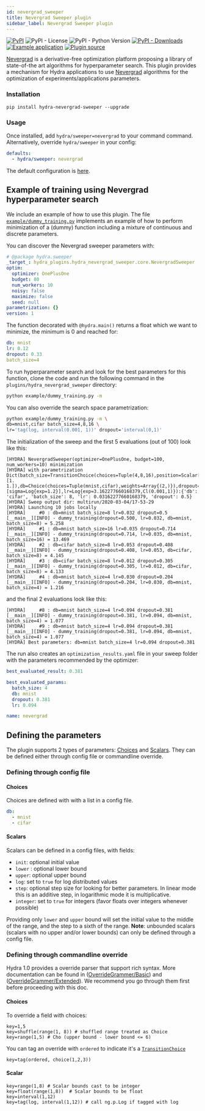 ```yaml
---
id: nevergrad_sweeper
title: Nevergrad Sweeper plugin
sidebar_label: Nevergrad Sweeper plugin
---
```


[![PyPI](https://img.shields.io/pypi/v/hydra-nevergrad-sweeper)](https://pypi.org/project/hydra-nevergrad-sweeper/)
![PyPI - License](https://img.shields.io/pypi/l/hydra-nevergrad-sweeper)
![PyPI - Python Version](https://img.shields.io/pypi/pyversions/hydra-nevergrad-sweeper)
[![PyPI - Downloads](https://img.shields.io/pypi/dm/hydra-nevergrad-sweeper.svg)](https://pypistats.org/packages/hydra-nevergrad-sweeper)
[![Example application](https://img.shields.io/badge/-Example%20application-informational)](https://github.com/facebookresearch/hydra/tree/master/plugins/hydra_nevergrad_sweeper/example)
[![Plugin source](https://img.shields.io/badge/-Plugin%20source-informational)](https://github.com/facebookresearch/hydra/tree/master/plugins/hydra_nevergrad_sweeper)


[Nevergrad](https://facebookresearch.github.io/nevergrad/) is a derivative-free optimization platform proposing a library of state-of-the art algorithms for hyperparameter search. This plugin provides a mechanism for Hydra applications to use [Nevergrad](https://facebookresearch.github.io/nevergrad/) algorithms for the optimization of experiments/applications parameters.

### Installation
```commandline
pip install hydra-nevergrad-sweeper --upgrade
```

### Usage
Once installed, add `hydra/sweeper=nevergrad` to your command command. Alternatively, override `hydra/sweeper` in your config:

```yaml
defaults:
  - hydra/sweeper: nevergrad
```


The default configuration is [here](https://github.com/facebookresearch/hydra/blob/master/plugins/hydra_nevergrad_sweeper/hydra_plugins/hydra_nevergrad_sweeper/config.py).

## Example of training using Nevergrad hyperparameter search

We include an example of how to use this plugin. The file [`example/dummy_training.py`](https://github.com/facebookresearch/hydra/blob/master/plugins/hydra_nevergrad_sweeper/example/dummy_training.py) implements an example of how to perform minimization of a (dummy) function including a mixture of continuous and discrete parameters. 

You can discover the Nevergrad sweeper parameters with:
```yaml title="$ python your_app hydra/sweeper=nevergrad --cfg hydra -p hydra.sweeper"
# @package hydra.sweeper
_target_: hydra_plugins.hydra_nevergrad_sweeper.core.NevergradSweeper
optim:
  optimizer: OnePlusOne
  budget: 80
  num_workers: 10
  noisy: false
  maximize: false
  seed: null
parametrization: {}
version: 1
```

The function decorated with `@hydra.main()` returns a float which we want to minimize, the minimum is 0 and reached for:
```yaml
db: mnist
lr: 0.12
dropout: 0.33
batch_size=4
```

To run hyperparameter search and look for the best parameters for this function, clone the code and run the following command in the `plugins/hydra_nevergrad_sweeper` directory:
```bash
python example/dummy_training.py -m
```

You can also override the search space parametrization:
```bash
python example/dummy_training.py -m \
db=mnist,cifar batch_size=4,8,16 \
lr='tag(log, interval(0.001, 1))' dropout='interval(0,1)'
```

The initialization of the sweep and the first 5 evaluations (out of 100) look like this:

```text
[HYDRA] NevergradSweeper(optimizer=OnePlusOne, budget=100, num_workers=10) minimization
[HYDRA] with parametrization Dict(batch_size=TransitionChoice(choices=Tuple(4,8,16),position=Scalar[sigma=Log{exp=1.2}],transitions=[1. 1.]),db=Choice(choices=Tuple(mnist,cifar),weights=Array{(2,)}),dropout=Scalar{Cl(0,1)}[sigma=Log{exp=1.2}],lr=Log{exp=3.162277660168379,Cl(0.001,1)}):{'db': 'cifar', 'batch_size': 8, 'lr': 0.03162277660168379, 'dropout': 0.5}
[HYDRA] Sweep output dir: multirun/2020-03-04/17-53-29
[HYDRA] Launching 10 jobs locally
[HYDRA] 	#0 : db=mnist batch_size=8 lr=0.032 dropout=0.5
[__main__][INFO] - dummy_training(dropout=0.500, lr=0.032, db=mnist, batch_size=8) = 5.258
[HYDRA] 	#1 : db=mnist batch_size=16 lr=0.035 dropout=0.714
[__main__][INFO] - dummy_training(dropout=0.714, lr=0.035, db=mnist, batch_size=16) = 13.469
[HYDRA] 	#2 : db=cifar batch_size=8 lr=0.053 dropout=0.408
[__main__][INFO] - dummy_training(dropout=0.408, lr=0.053, db=cifar, batch_size=8) = 4.145
[HYDRA] 	#3 : db=cifar batch_size=8 lr=0.012 dropout=0.305
[__main__][INFO] - dummy_training(dropout=0.305, lr=0.012, db=cifar, batch_size=8) = 4.133
[HYDRA] 	#4 : db=mnist batch_size=4 lr=0.030 dropout=0.204
[__main__][INFO] - dummy_training(dropout=0.204, lr=0.030, db=mnist, batch_size=4) = 1.216
```


and the final 2 evaluations look like this:
```text
[HYDRA] 	#8 : db=mnist batch_size=4 lr=0.094 dropout=0.381
[__main__][INFO] - dummy_training(dropout=0.381, lr=0.094, db=mnist, batch_size=4) = 1.077
[HYDRA] 	#9 : db=mnist batch_size=4 lr=0.094 dropout=0.381
[__main__][INFO] - dummy_training(dropout=0.381, lr=0.094, db=mnist, batch_size=4) = 1.077
[HYDRA] Best parameters: db=mnist batch_size=4 lr=0.094 dropout=0.381
```


The run also creates an `optimization_results.yaml` file in your sweep folder with the parameters recommended by the optimizer:
```yaml
best_evaluated_result: 0.381

best_evaluated_params:
  batch_size: 4
  db: mnist
  dropout: 0.381
  lr: 0.094

name: nevergrad
```

## Defining the parameters

The plugin supports 2 types of parameters: [Choices](https://facebookresearch.github.io/nevergrad/parametrization_ref.html#nevergrad.p.Choice) and [Scalars](https://facebookresearch.github.io/nevergrad/parametrization_ref.html#nevergrad.p.Scalar). They can be defined either through config file or commandline override.

### Defining through config file
#### Choices
Choices are defined with with a list in a config file.

```yaml
db:
  - mnist
  - cifar
```
#### Scalars
Scalars can be defined in a config files, with fields:
  - `init`: optional initial value
  - `lower` : optional lower bound
  - `upper`: optional upper bound
  - `log`: set to `true` for log distributed values
  - `step`: optional step size for looking for better parameters. In linear mode this is an additive step, in logarithmic mode it
    is multiplicative. 
  - `integer`: set to `true` for integers (favor floats over integers whenever possible)

Providing only `lower` and `upper` bound will set the initial value to the middle of the range, and the step to a sixth of the range.
**Note**: unbounded scalars (scalars with no upper and/or lower bounds) can only be defined through a config file.

### Defining through commandline override
Hydra 1.0 provides a override parser that support rich syntax. More documentation can be found in ([OverrideGrammer/Basic](../advanced/override_grammar/basic.md)) and ([OverrideGrammer/Extended](../advanced/override_grammar/extended.md)). We recommend you go through them first before proceeding with this doc.

#### Choices
To override a field with choices:
```commandline
key=1,5
key=shuffle(range(1, 8)) # shuffled range treated as Choice
key=range(1,5) # Cho (upper bound - lower bound <= 6)
```

You can tag an override with ```ordered``` to indicate it's a [```TransitionChoice```](https://facebookresearch.github.io/nevergrad/parametrization_ref.html#nevergrad.p.TransitionChoice)
```commandline
key=tag(ordered, choice(1,2,3))
```

#### Scalar
```commandline
key=range(1,8) # Scalar bounds cast to be integer
key=float(range(1,8))  # Scalar bounds to be float
key=interval(1,12)
key=tag(log, interval(1,12)) # call ng.p.Log if tagged with log 
```